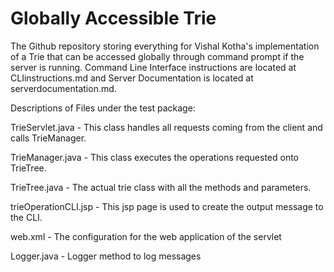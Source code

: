 # Globally Accessible Trie
The Github repository storing everything for Vishal Kotha's implementation of a Trie that can be accessed globally through command prompt if the server is running. Command Line Interface instructions are located at CLIinstructions.md and Server Documentation is located at serverdocumentation.md. 

Descriptions of Files under the test package:

TrieServlet.java - This class handles all requests coming from the client and calls TrieManager.

TrieManager.java - This class executes the operations requested onto TrieTree.

TrieTree.java - The actual trie class with all the methods and parameters.

trieOperationCLI.jsp - This jsp page is used to create the output message to the CLI.

web.xml - The configuration for the web application of the servlet

Logger.java - Logger method to log messages
